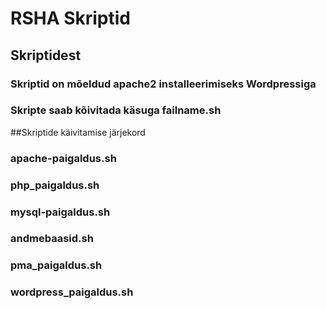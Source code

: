 # RSHA Skriptid
## Skriptidest
### Skriptid on mõeldud apache2 installeerimiseks Wordpressiga
### Skripte saab kõivitada käsuga failname.sh
##Skriptide käivitamise järjekord
### apache-paigaldus.sh
### php_paigaldus.sh
### mysql-paigaldus.sh
### andmebaasid.sh
### pma_paigaldus.sh
### wordpress_paigaldus.sh
